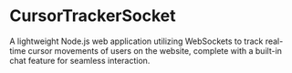 # CursorTrackerSocket
A lightweight Node.js web application utilizing WebSockets to track real-time cursor movements of users on the website, complete with a built-in chat feature for seamless interaction.
